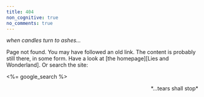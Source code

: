 ```yaml
---
title: 404
non_cognitive: true
no_comments: true
---
```


*when candles turn to ashes...*

Page not found. You may have followed an old link. The content is probably still
there, in some form. Have a look at [the homepage][Lies and Wonderland]. Or search the site:

<%= google_search %>

<div align="right" markdown="span">*...tears shall stop*</div>

